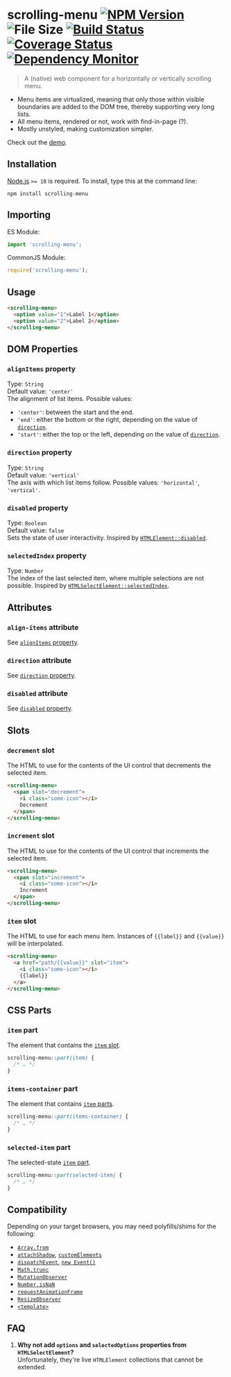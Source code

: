 # scrolling-menu [![NPM Version][npm-image]][npm-url] ![File Size][filesize-image] [![Build Status][travis-image]][travis-url] [![Coverage Status][coveralls-image]][coveralls-url] [![Dependency Monitor][greenkeeper-image]][greenkeeper-url]

> A (native) web component for a horizontally or vertically scrolling menu.

* Menu items are virtualized, meaning that only those within visible boundaries are added to the DOM tree, thereby supporting very long lists.
* All menu items, rendered or not, work with find-in-page (?).
* Mostly unstyled, making customization simpler.

Check out the [demo](https://stevenvachon.github.io/scrolling-menu).


## Installation

[Node.js](http://nodejs.org/) `>= 10` is required. To install, type this at the command line:
```shell
npm install scrolling-menu
```


## Importing

ES Module:
```js
import 'scrolling-menu';
```

CommonJS Module:
```js
require('scrolling-menu');
```


## Usage

```html
<scrolling-menu>
  <option value="1">Label 1</option>
  <option value="2">Label 2</option>
</scrolling-menu>
```


## DOM Properties

### `alignItems` property
Type: `String`  
Default value: `'center'`  
The alignment of list items. Possible values:

* `'center'`: between the start and the end.
* `'end'`: either the bottom or the right, depending on the value of [`direction`](#direction-property).
* `'start'`: either the top or the left, depending on the value of [`direction`](#direction-property).

### `direction` property
Type: `String`  
Default value: `'vertical'`  
The axis with which list items follow. Possible values: `'horizontal'`, `'vertical'`.

### `disabled` property
Type: `Boolean`  
Default value: `false`  
Sets the state of user interactivity. Inspired by [`HTMLElement::disabled`](https://developer.mozilla.org/en-US/docs/Mozilla/Tech/XUL/Attribute/disabled).

### `selectedIndex` property
Type: `Number`  
The index of the last selected item, where multiple selections are not possible. Inspired by [`HTMLSelectElement::selectedIndex`](https://developer.mozilla.org/en-US/docs/Web/API/HTMLSelectElement/selectedIndex).


## Attributes

### `align-items` attribute
See [`alignItems` property](#alignItems-property).

### `direction` attribute
See [`direction` property](#direction-property).

### `disabled` attribute
See [`disabled` property](#disabled-property).


## Slots

### `decrement` slot
The HTML to use for the contents of the UI control that decrements the selected item.

```html
<scrolling-menu>
  <span slot="decrement">
    <i class="some-icon"></i>
    Decrement
  </span>
</scrolling-menu>
```

### `increment` slot
The HTML to use for the contents of the UI control that increments the selected item.

```html
<scrolling-menu>
  <span slot="increment">
    <i class="some-icon"></i>
    Increment
  </span>
</scrolling-menu>
```

### `item` slot
The HTML to use for each menu item. Instances of `{{label}}` and `{{value}}` will be interpolated.

```html
<scrolling-menu>
  <a href="path/{{value}}" slot="item">
    <i class="some-icon"></i>
    {{label}}
  </a>
</scrolling-menu>
```


## CSS Parts

### `item` part
The element that contains the [`item` slot](#item-slot).
```css
scrolling-menu::part(item) {
  /* … */
}
```

### `items-container` part
The element that contains [`item` parts](#item-part).
```css
scrolling-menu::part(items-container) {
  /* … */
}
```

### `selected-item` part
The selected-state [`item` part](#item-part).
```css
scrolling-menu::part(selected-item) {
  /* … */
}
```


## Compatibility

Depending on your target browsers, you may need polyfills/shims for the following:

* [`Array.from`](https://developer.mozilla.org/en-US/docs/Web/JavaScript/Reference/Global_Objects/Array/from)
* [`attachShadow`](https://developer.mozilla.org/en-US/docs/Web/API/Element/attachShadow), [`customElements`](https://developer.mozilla.org/en-US/docs/Web/API/Window/customElements)
* [`dispatchEvent`](https://developer.mozilla.org/en-US/docs/Web/API/EventTarget/dispatchEvent), [`new Event()`](https://developer.mozilla.org/en-US/docs/Web/API/Event/Event)
* [`Math.trunc`](https://developer.mozilla.org/en-US/docs/Web/JavaScript/Reference/Global_Objects/Math/trunc)
* [`MutationObserver`](https://developer.mozilla.org/en-US/docs/Web/API/MutationObserver)
* [`Number.isNaN`](https://developer.mozilla.org/en-US/docs/Web/JavaScript/Reference/Global_Objects/Number/isNaN)
* [`requestAnimationFrame`](https://developer.mozilla.org/en-US/docs/Web/API/window/requestAnimationFrame)
* [`ResizeObserver`](https://developer.mozilla.org/en-US/docs/Web/API/ResizeObserver)
* [`<template>`](https://developer.mozilla.org/en-US/docs/Web/HTML/Element/template)


## FAQ
1. **Why not add `options` and `selectedOptions` properties from `HTMLSelectElement`?**  
Unfortunately, they're live `HTMLElement` collections that cannot be extended.


[npm-image]: https://img.shields.io/npm/v/scrolling-menu.svg
[npm-url]: https://npmjs.com/package/scrolling-menu
[filesize-image]: https://img.shields.io/badge/size-4.7kB%20gzipped-blue.svg
[travis-image]: https://img.shields.io/travis/stevenvachon/scrolling-menu.svg
[travis-url]: https://travis-ci.org/stevenvachon/scrolling-menu
[coveralls-image]: https://img.shields.io/coveralls/stevenvachon/scrolling-menu.svg
[coveralls-url]: https://coveralls.io/github/stevenvachon/scrolling-menu
[greenkeeper-image]: https://badges.greenkeeper.io/stevenvachon/scrolling-menu.svg
[greenkeeper-url]: https://greenkeeper.io/
